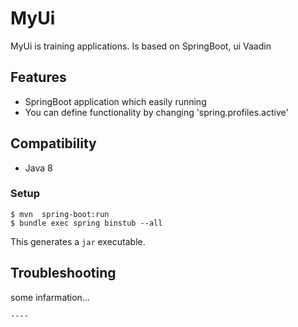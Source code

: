 # MyUi

MyUi is training applications. Is based on SpringBoot, ui Vaadin

## Features

* SpringBoot application which easily running
* You can define functionality by changing 'spring.profiles.active'

## Compatibility

* Java 8


### Setup

```
$ mvn  spring-boot:run
$ bundle exec spring binstub --all
```

This generates a `jar` executable.

## Troubleshooting

some infarmation...

```
----
```